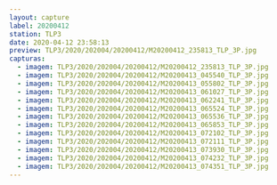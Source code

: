 ```yaml
---
layout: capture
label: 20200412
station: TLP3
date: 2020-04-12 23:58:13
preview: TLP3/2020/202004/20200412/M20200412_235813_TLP_3P.jpg
capturas:
  - imagem: TLP3/2020/202004/20200412/M20200412_235813_TLP_3P.jpg
  - imagem: TLP3/2020/202004/20200412/M20200413_045540_TLP_3P.jpg
  - imagem: TLP3/2020/202004/20200412/M20200413_055802_TLP_3P.jpg
  - imagem: TLP3/2020/202004/20200412/M20200413_061027_TLP_3P.jpg
  - imagem: TLP3/2020/202004/20200412/M20200413_062241_TLP_3P.jpg
  - imagem: TLP3/2020/202004/20200412/M20200413_065524_TLP_3P.jpg
  - imagem: TLP3/2020/202004/20200412/M20200413_065536_TLP_3P.jpg
  - imagem: TLP3/2020/202004/20200412/M20200413_065853_TLP_3P.jpg
  - imagem: TLP3/2020/202004/20200412/M20200413_072102_TLP_3P.jpg
  - imagem: TLP3/2020/202004/20200412/M20200413_072111_TLP_3P.jpg
  - imagem: TLP3/2020/202004/20200412/M20200413_073930_TLP_3P.jpg
  - imagem: TLP3/2020/202004/20200412/M20200413_074232_TLP_3P.jpg
  - imagem: TLP3/2020/202004/20200412/M20200413_074351_TLP_3P.jpg
---
```

